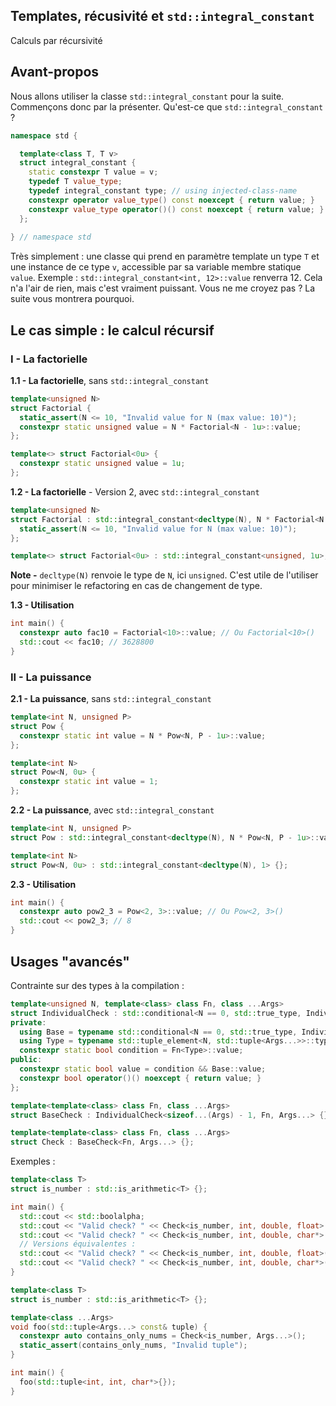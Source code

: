 ## Templates, récusivité et `std::integral_constant`
Calculs par récursivité

## Avant-propos
Nous allons utiliser la classe `std::integral_constant` pour la suite. Commençons donc par la présenter.
Qu'est-ce que `std::integral_constant` ?
```cpp
namespace std {

  template<class T, T v>
  struct integral_constant {
    static constexpr T value = v;
    typedef T value_type;
    typedef integral_constant type; // using injected-class-name
    constexpr operator value_type() const noexcept { return value; }
    constexpr value_type operator()() const noexcept { return value; } //since c++14
  };
  
} // namespace std
```
Très simplement : une classe qui prend en paramètre template un type `T` et une instance de ce type `v`, accessible par sa variable membre statique `value`.
Exemple : `std::integral_constant<int, 12>::value` renverra 12. Cela n'a l'air de rien, mais c'est vraiment puissant. Vous ne me croyez pas ? La suite vous montrera pourquoi.

## Le cas simple : le calcul récursif
### I - La factorielle
**1.1 - La factorielle**, sans `std::integral_constant`
```cpp
template<unsigned N>
struct Factorial {
  static_assert(N <= 10, "Invalid value for N (max value: 10)");
  constexpr static unsigned value = N * Factorial<N - 1u>::value;
};

template<> struct Factorial<0u> {
  constexpr static unsigned value = 1u;
};
```

**1.2 - La factorielle** - Version 2, avec `std::integral_constant`
```cpp
template<unsigned N>
struct Factorial : std::integral_constant<decltype(N), N * Factorial<N - 1u>::value> {
  static_assert(N <= 10, "Invalid value for N (max value: 10)");
};

template<> struct Factorial<0u> : std::integral_constant<unsigned, 1u>; {};
```
**Note -** `decltype(N)` renvoie le type de `N`, ici `unsigned`. C'est utile de l'utiliser pour minimiser le refactoring en cas de changement de type.

**1.3 - Utilisation**
```cpp
int main() {
  constexpr auto fac10 = Factorial<10>::value; // Ou Factorial<10>()
  std::cout << fac10; // 3628800
}
```

### II - La puissance
**2.1 - La puissance**, sans `std::integral_constant`
```cpp
template<int N, unsigned P>
struct Pow {
  constexpr static int value = N * Pow<N, P - 1u>::value;
};

template<int N>
struct Pow<N, 0u> {
  constexpr static int value = 1;
};
```

**2.2 - La puissance**, avec `std::integral_constant`
```cpp
template<int N, unsigned P>
struct Pow : std::integral_constant<decltype(N), N * Pow<N, P - 1u>::value> {};

template<int N>
struct Pow<N, 0u> : std::integral_constant<decltype(N), 1> {};
```

**2.3 - Utilisation**
```cpp
int main() {
  constexpr auto pow2_3 = Pow<2, 3>::value; // Ou Pow<2, 3>()
  std::cout << pow2_3; // 8
}
```

## Usages "avancés"
Contrainte sur des types à la compilation :
```cpp
template<unsigned N, template<class> class Fn, class ...Args>
struct IndividualCheck : std::conditional<N == 0, std::true_type, IndividualCheck<N-1, Fn, Args...>>::type {
private:
  using Base = typename std::conditional<N == 0, std::true_type, IndividualCheck<N-1, Fn, Args...>>::type;
  using Type = typename std::tuple_element<N, std::tuple<Args...>>::type;
  constexpr static bool condition = Fn<Type>::value;
public:
  constexpr static bool value = condition && Base::value;
  constexpr bool operator()() noexcept { return value; }
};

template<template<class> class Fn, class ...Args>
struct BaseCheck : IndividualCheck<sizeof...(Args) - 1, Fn, Args...> {};

template<template<class> class Fn, class ...Args>
struct Check : BaseCheck<Fn, Args...> {};
```

Exemples :
```cpp
template<class T>
struct is_number : std::is_arithmetic<T> {};

int main() {
  std::cout << std::boolalpha;
  std::cout << "Valid check? " << Check<is_number, int, double, float>::value << std::endl; // true
  std::cout << "Valid check? " << Check<is_number, int, double, char*>::value << std::endl; // false
  // Versions équivalentes :
  std::cout << "Valid check? " << Check<is_number, int, double, float>() << std::endl; // true
  std::cout << "Valid check? " << Check<is_number, int, double, char*>() << std::endl; // false
}
```

```cpp
template<class T>
struct is_number : std::is_arithmetic<T> {};

template<class ...Args>
void foo(std::tuple<Args...> const& tuple) {
  constexpr auto contains_only_nums = Check<is_number, Args...>();
  static_assert(contains_only_nums, "Invalid tuple");
}

int main() {
  foo(std::tuple<int, int, char*>{});
}
```

